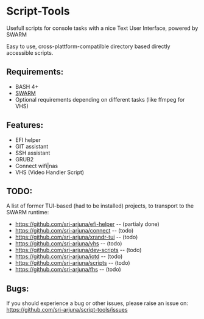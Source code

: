 # Script-Tools
Usefull scripts for console tasks with a nice Text User Interface, powered by SWARM

Easy to use, cross-plattform-compatilble directory based directly accessible scripts.



Requirements:
-------------
* BASH 4+
* [SWARM](https://github.com/sri-arjuna/SWARM)
* Optional requirements depending on different tasks (like ffmpeg for VHS)



Features:
---------
* EFI helper
* GIT assistant
* SSH assistant
* GRUB2
* Connect wifi|nas
* VHS (Video Handler Script)



TODO:
------
A list of former TUI-based (had to be installed) projects, to transport to the SWARM runtime:
* https://github.com/sri-arjuna/efi-helper	-- (partialy done)
* https://github.com/sri-arjuna/connect		-- (todo)
* https://github.com/sri-arjuna/xrandr-tui	-- (todo)
* https://github.com/sri-arjuna/vhs			-- (todo)
* https://github.com/sri-arjuna/dev-scripts	-- (todo)
* https://github.com/sri-arjuna/iotd		-- (todo)
* https://github.com/sri-arjuna/scripts		-- (todo)
* https://github.com/sri-arjuna/fhs			-- (todo)



Bugs:
-----
If you should experience a bug or other issues, please raise an issue on:
https://github.com/sri-arjuna/script-tools/issues
